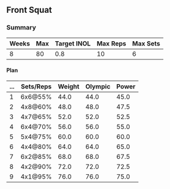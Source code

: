 ## Front Squat

### Summary

Weeks | Max | Target INOL | Max Reps | Max Sets
--- | --- | --- | --- | ---
8 | 80 | 0.8 | 10 | 6

#### Plan

 ... | Sets/Reps | Weight | Olympic | Power
--- | --- | --- | --- | ---
1 | 6x6@55% | 44.0 | 44.0 | 45.0
2 | 4x8@60% | 48.0 | 48.0 | 47.5
3 | 4x7@65% | 52.0 | 52.0 | 52.5
4 | 6x4@70% | 56.0 | 56.0 | 55.0
5 | 5x4@75% | 60.0 | 60.0 | 60.0
6 | 4x4@80% | 64.0 | 64.0 | 65.0
7 | 6x2@85% | 68.0 | 68.0 | 67.5
8 | 4x2@90% | 72.0 | 72.0 | 72.5
9 | 4x1@95% | 76.0 | 76.0 | 75.0

